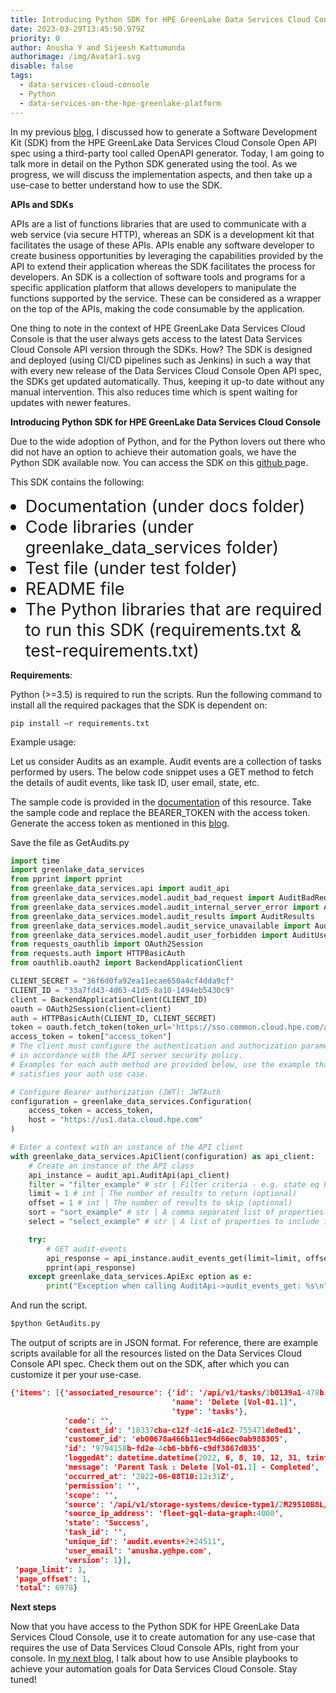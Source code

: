 ```yaml
---
title: Introducing Python SDK for HPE GreenLake Data Services Cloud Console
date: 2023-03-29T13:45:50.979Z
priority: 0
author: Anusha Y and Sijeesh Kattumunda
authorimage: /img/Avatar1.svg
disable: false
tags:
  - data-services-cloud-console
  - Python
  - data-services-on-the-hpe-greenlake-platform
---
```

<style>
li {
    font-size: 27px;
    line-height: 33px;
    max-width: none;
}
</style>

In my previous [blog](https://developer.hpe.com/blog/get-started-building-dscc-api-client-libraries-for-python-using-openapi-generator/), I discussed how to generate a Software Development Kit (SDK) from the HPE GreenLake Data Services Cloud Console Open API spec using a third-party tool called OpenAPI generator. Today, I am going to talk more in detail on the Python SDK generated using the tool. As we progress, we will discuss the implementation aspects, and then take up a use-case to better understand how to use the SDK.

**APIs and SDKs** 

APIs are a list of functions libraries that are used to communicate with a web service (via secure HTTP), whereas an SDK is a development kit that facilitates the usage of these APIs. APIs enable any software developer to create business opportunities by leveraging the capabilities provided by the API to extend their application whereas the SDK facilitates the process for developers. An SDK is a collection of software tools and programs for a specific application platform that allows developers to manipulate the functions supported by the service. These can be considered as a wrapper on the top of the APIs, making the code consumable by the application.

One thing to note in the context of HPE GreenLake Data Services Cloud Console is that the user always gets access to the latest Data Services Cloud Console API version through the SDKs. How? The SDK is designed and deployed (using CI/CD pipelines such as Jenkins) in such a way that with every new release of the Data Services Cloud Console Open API spec, the SDKs get updated automatically. Thus, keeping it up-to date without any manual intervention. This also reduces time which is spent waiting for updates with newer features.

**Introducing Python SDK for HPE GreenLake Data Services Cloud Console**

Due to the wide adoption of Python, and for the Python lovers out there who did not have an option to achieve their automation goals, we have the Python SDK available now. You can access the SDK on this [github ](https://github.com/HewlettPackard/greenlake-data-services-python)page.

This SDK contains the following:

* Documentation (under docs folder)
* Code libraries (under greenlake\_data\_services folder)
* Test file (under test folder)
* README file
* The Python libraries that are required to run this SDK (requirements.txt & test-requirements.txt)

**Requirements**:

Python (>=3.5) is required to run the scripts. Run the following command to install all the required packages that the SDK is dependent on:

```shell
pip install –r requirements.txt
```

Example usage:

Let us consider Audits as an example. Audit events are a collection of tasks performed by users. The below code snippet uses a GET method to fetch the details of audit events, like task ID, user email, state, etc.

The sample code is provided in the [documentation](https://github.com/HewlettPackard/greenlake-data-services-python/blob/main/docs/AuditEventApi.md) of this resource. Take the sample code and replace the BEARER_TOKEN with the access token. Generate the access token as mentioned in this [blog](https://developer.hpe.com/blog/oauth2-for-hpe-greenlake-data-services-cloud-console/).

Save the file as GetAudits.py

```python
import time
import greenlake_data_services
from pprint import pprint
from greenlake_data_services.api import audit_api
from greenlake_data_services.model.audit_bad_request import AuditBadRequest
from greenlake_data_services.model.audit_internal_server_error import AuditInternalServerError
from greenlake_data_services.model.audit_results import AuditResults
from greenlake_data_services.model.audit_service_unavailable import AuditServiceUnavailable
from greenlake_data_services.model.audit_user_forbidden import AuditUserForbidden
from requests_oauthlib import OAuth2Session
from requests.auth import HTTPBasicAuth
from oauthlib.oauth2 import BackendApplicationClient

CLIENT_SECRET = "36f6d0fa92ea11ecae650a4cf4dda9cf"
CLIENT_ID = "33a7fd43-4d63-41d5-8a10-1494eb5430c9"
client = BackendApplicationClient(CLIENT_ID)
oauth = OAuth2Session(client=client)
auth = HTTPBasicAuth(CLIENT_ID, CLIENT_SECRET)
token = oauth.fetch_token(token_url='https://sso.common.cloud.hpe.com/as/token.oauth2', auth=auth)
access_token = token["access_token"]
# The client must configure the authentication and authorization parameters
# in accordance with the API server security policy.
# Examples for each auth method are provided below, use the example that
# satisfies your auth use case.

# Configure Bearer authorization (JWT): JWTAuth
configuration = greenlake_data_services.Configuration(
    access_token = access_token,
    host = "https://us1.data.cloud.hpe.com"
)

# Enter a context with an instance of the API client
with greenlake_data_services.ApiClient(configuration) as api_client:
    # Create an instance of the API class
    api_instance = audit_api.AuditApi(api_client)
    filter = "filter_example" # str | Filter criteria - e.g. state eq Failure and occurredAt gt 2020-09-08T16:51:33Z (optional)
    limit = 1 # int | The number of results to return (optional)
    offset = 1 # int | The number of results to skip (optional)
    sort = "sort_example" # str | A comma separated list of properties to sort by, followed by a direction  indicator (\"asc\" or \"desc\"). If no direction indicator is specified the  default order is ascending. - e.g. state,version desc. Currently only support sorting by 1 property per request (optional)
    select = "select_example" # str | A list of properties to include in the response. Currently only support returning of all fields. (optional)

    try:
        # GET audit-events
        api_response = api_instance.audit_events_get(limit=limit, offset=offset)#filter=filter, , sort=sort, select=select)
        pprint(api_response)
    except greenlake_data_services.ApiExc eption as e:
        print("Exception when calling AuditApi->audit_events_get: %s\n" % e)
```

And run the script.

```python
$python GetAudits.py
```

The output of scripts are in JSON format. For reference, there are example scripts available for all the resources listed on the Data Services Cloud Console API spec. Check them out on the SDK, after which you can customize it per your use-case.

```json
{'items': [{'associated_resource': {'id': '/api/v1/tasks/3b0139a1-478b-4a24-9811-9a1e072b5744',
                                    'name': 'Delete [Vol-01.1]',
                                    'type': 'tasks'},
            'code': '',
            'context_id': '18337cba-c12f-4c16-a1c2-755471de8ed1',
            'customer_id': 'eb00678a466b11ec94d66ec0ab988305',
            'id': '9794158b-fd2e-4cb6-bbf6-c9df3867d035',
            'loggedAt': datetime.datetime(2022, 6, 8, 10, 12, 31, tzinfo=tzutc()),
            'message': 'Parent Task : Delete [Vol-01.1] - Completed',
            'occurred_at': '2022-06-08T10:12:31Z',
            'permission': '',
            'scope': '',
            'source': '/api/v1/storage-systems/device-type1/2M29510B8L/volumes/0c24e55f12e5609ca0e2de527dfa8426',
            'source_ip_address': 'fleet-gql-data-graph:4000',
            'state': 'Success',
            'task_id': '',
            'unique_id': 'audit.events+2+24511',
            'user_email': 'anusha.y@hpe.com',
            'version': 1}],
 'page_limit': 1,
 'page_offset': 1,
 'total': 6978}
```

**Next steps**

Now that you have access to the Python SDK for HPE GreenLake Data Services Cloud Console, use it to create automation for any use-case that requires the use of Data Services Cloud Console APIs, right from your console. In [my next blog](https://developer.hpe.com/blog/automating-operations-on-dscc-using-ansible-playbooks/), I talk about how to use Ansible playbooks to achieve your automation goals for Data Services Cloud Console. Stay tuned!
